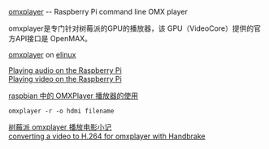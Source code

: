 
[omxplayer](https://github.com/popcornmix/omxplayer) -- Raspberry Pi command line OMX player

omxplayer是专门针对树莓派的GPU的播放器，该 GPU（VideoCore）提供的官方API接口是 OpenMAX。

[omxplayer](http://www.raspberry-projects.com/pi/software_utilities/media-players/omxplayer) on [elinux](http://elinux.org/Omxplayer)

[Playing audio on the Raspberry Pi](https://www.raspberrypi.org/documentation/usage/audio/README.md)  
[Playing video on the Raspberry Pi](https://www.raspberrypi.org/documentation/usage/video/README.md)  

[raspbian 中的 OMXPlayer 播放器的使用](http://www.xuebuyuan.com/2060857.html)

```Shell
omxplayer -r -o hdmi filename
```

[树莓派 omxplayer 播放电影小记](http://hi.ktsee.com/372.html)  
[converting a video to H.264 for omxplayer with Handbrake](https://learn.adafruit.com/raspberry-pi-video-looper/omxplayer)  
